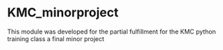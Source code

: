 # KMC_minorproject
This module was developed for the partial fulfillment for the KMC python training class a final minor project
